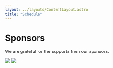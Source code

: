 ```yaml
---
layout: ../layouts/ContentLayout.astro
title: "Schedule"
---
```


# Sponsors

We are grateful for the supports from our sponsors:

<div class="md:flex-row sm:flex w-full md:space-x-28 sm:space-x-0 md:space-y-0 sm:space-y-12">
    <img src='/images/deepmind.png' class='w-1/2 mx-auto' />
    <img src='/images/basis-logo.svg' class='w-1/3 mx-auto dark:invert dark:grayscale dark:contrast-0' />
</div>
